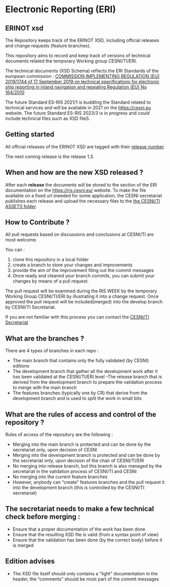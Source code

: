 # Electronic Reporting (ERI) 
## ERINOT xsd
The Repository keeps track of the ERINOT XSD, including official releases and change requests (feature branches).

This repository aims to record and keep track of versions of technical documents related the temporary Working group CESNI/TI/ERI.

The technical documents (XSD Schema) reflects the ERI Standards of the european commission : [COMMISSION IMPLEMENTING REGULATION (EU) 2019/1744 of 17 September 2019 on technical specifications for electronic ship reporting in inland navigation and repealing Regulation (EU) No 164/2010](https://eur-lex.europa.eu/legal-content/EN/TXT/HTML/?uri=CELEX:32019R1744&from=EN)

The future Standard ES-RIS 2021/1 is buddling the Standard related to technical services and will be available in 2021 on the https://cesni.eu website.
The future Standard ES-RIS 2023/3 is in progress and *could* include technical files such as XSD fileS.

## Getting started
All official releases of the ERINOT XSD are tagged with their [release number](https://github.com/cesniti/erinot_xsd/releases)

The next coming release is the release 1.3.

## When and how are the new XSD released ? 

After each **release** the documents will be stored to the section of the ERI documentation on the https://ris.cesni.eu/ website.
To make the file available on a fixed url (needed for some application, the CESNI secretariat publishes each release and upload the necessary files to the [the CESNI/TI ASSETS folder](https//ris.cesni.eu/_assets/).

## How to Contribute ? 

All pull requests based on discussions and conclusions at CESNI/TI are most welcome.

You can : 
1. clone this repository in a local folder
2. create a branch to store your changes and improvements
3. provide the aim of the improvement filing out the commit messages
4. Once ready and cleaned your branch commits, you can submit your changes by means of a pull request. 

The pull request will be examined during the RIS WEEK by the temporary Working Group CESNI/TI/ERI by illustrating it into a change request.
Once approved the pull request will be included(merged) into the develop branch by CESNI/TI Secretariat.

If you are not familiar with this process you can contact the [CESNI/TI Secretariat](mailto:ti_cesni@cesni.eu)

## What are the branches ? 

There are 4 types of branches in each repo :
- The main branch that contains only the fully validated (by CESNI) editions
- The development branch that gather all the development work after it has been validated at the CESNI/TI/ERI level
-The release branch that is derived from the development branch to prepare the validation process to merge with the main branch
- The features branches (typically one by CR) that derive from the development branch and is used to split the work in small bits

## What are the rules of access and control of the repository ? 

Rules of access of the repository are the following : 
- Merging into the main branch is protected and can be done by the secretariat only, upon decision of CESNI
- Merging into the development branch is protected and can be done by the secretariat only, upon decision of the chair of CESNI/TI/ERI
- No merging into release branch, but this branch is also managed by the secretariat in the validation process of CESNI/TI and CESNI
- No merging into the current feature branches
- However, anybody can “create” features branches and the pull request it into the development branch (this is controlled by the CESNI/TI secretariat)

## The secretariat needs to make a few technical check before merging :
- Ensure that a proper documentation of the work has been done
- Ensure that the resulting XSD file is valid (from a syntax point of view)
- Ensure that the validation has been done (by the correct body) before it is merged

## Edition advises 
- The XSD file itself should only contains a “light” documentation in the header, the “comments” should be most part of the commit messages
